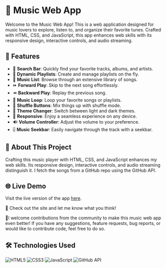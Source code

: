 # 🎵 Music Web App

Welcome to the Music Web App! This is a web application designed for music lovers to explore, listen to, and organize their favorite tunes. Crafted with HTML, CSS, and JavaScript, this app enhances web skills with its responsive design, interactive controls, and audio streaming.

## 🚀 Features

- 🔸 **Search Bar**: Quickly find your favorite tracks, albums, and artists.
- 🔹 **Dynamic Playlists**: Create and manage playlists on the fly.
- 🔸 **Music List**: Browse through an extensive library of songs.
- ⏩ **Forward Play**: Skip to the next song effortlessly.
- ⏪ **Backward Play**: Replay the previous song.
- 🔁 **Music Loop**: Loop your favorite songs or playlists.
- 🔀 **Shuffle Buttons**: Mix things up with shuffle mode.
- 🌙 **Theme Changer**: Switch between light and dark themes.
- 📱 **Responsive**: Enjoy a seamless experience on any device.
- 🔊 **Volume Controller**: Adjust the volume to your preference.
- 🎚️ **Music Seekbar**: Easily navigate through the track with a seekbar.

## 🎉 About This Project

Crafting this music player with HTML, CSS, and JavaScript enhances my web skills. Its responsive design, interactive controls, and audio streaming distinguish it. I fetch the songs from a GitHub repo using the GitHub API.

## 🌐 Live Demo

Visit the live version of the app [here](https://siddhiworld.netlify.app/).

📍 Check out the site and let me know what you think!

📍I welcome contributions from the community to make this music web app even better! If you have any suggestions, feature requests, bug reports, or would like to contribute code, feel free to do so.

## 🛠️ Technologies Used

![HTML5](https://img.shields.io/badge/-HTML5-05122A?style=flat&logo=html5)
![CSS3](https://img.shields.io/badge/-CSS3-05122A?style=flat&logo=css3)
![JavaScript](https://img.shields.io/badge/-JavaScript-05122A?style=flat&logo=javascript)
![GitHub API](https://img.shields.io/badge/-GitHub%20API-05122A?style=flat&logo=github)
